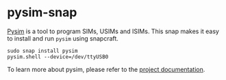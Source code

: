 # pysim-snap

[Pysim](https://gitea.osmocom.org/sim-card/pysim/commits/branch/master) is a tool to program SIMs, USIMs and ISIMs. This snap makes it easy to install and run `pysim` using snapcraft.

```console
sudo snap install pysim
pysim.shell --device=/dev/ttyUSB0
```

To learn more about pysim, please refer to the [project documentation](https://downloads.osmocom.org/docs/pysim/master/html/).
